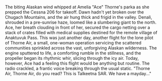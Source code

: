 The biting Alaskan wind whipped at Amelia "Ace" Thorne's parka as she prepped the Cessna 206 for takeoff.  Dawn hadn't yet broken over the Chugach Mountains, and the air hung thick and frigid in the valley.  Denali, shrouded in a pre-sunrise haze, loomed like a slumbering giant to the north.  Ace, her breath clouding in front of her, secured the cargo netting over a stack of crates filled with medical supplies destined for the remote village of Anaktuvuk Pass.  This was just another day, another flight for the lone pilot of Thorne Air, a small, one-woman operation servicing the scattered communities sprinkled across the vast, unforgiving Alaskan wilderness.  The engine sputtered to life, a comforting rumble in the stillness, and the propeller began its rhythmic whir, slicing through the icy air.  Today, however, Ace had a feeling this flight would be anything but routine. The radio crackled, a frantic voice breaking through the usual static. "Thorne Air, Thorne Air, do you read? This is Talkeetna SAR. We have a mayday..."
